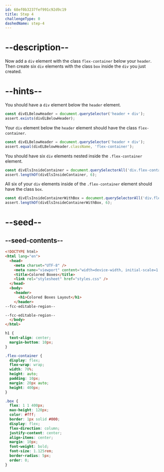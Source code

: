 ```yaml
---
id: 68ef0b3237fef991c92d9c19
title: Step 4
challengeType: 0
dashedName: step-4
---
```


# --description--

Now add a `div` element with the class `flex-container` below your `header`. Then create six `div` elements with the class `box` inside the `div` you just created.

# --hints--

You should have a `div` element below the `header` element.

```js
const divELBelowHeader = document.querySelector('header + div');
assert.exists(divELBelowHeader);
```

Your `div` element below the `header` element should have the class `flex-container`.

```js
const divELBelowHeader = document.querySelector('header + div');
assert.equal(divELBelowHeader.className, 'flex-container');
```

You should have six `div` elements nested inside the `.flex-container` element.

```js
const divElsInsideContainer = document.querySelectorAll('div.flex-container > div');
assert.lengthOf(divElsInsideContainer, 6);
```

All six of your `div` elements inside of the `.flex-container` element should have the class `box`.

```js
const divElsInsideContainerWithBox = document.querySelectorAll('div.flex-container > div.box');
assert.lengthOf(divElsInsideContainerWithBox, 6);
```

# --seed--

## --seed-contents--

```html
<!DOCTYPE html>
<html lang="en">
  <head>
    <meta charset="UTF-8" />
    <meta name="viewport" content="width=device-width, initial-scale=1.0" />
    <title>Colored Boxes</title>
    <link rel="stylesheet" href="styles.css" />
  </head>
  <body>
    <header>
      <h1>Colored Boxes Layout</h1>
    </header>
--fcc-editable-region--

--fcc-editable-region--
  </body>
</html>
```

```css
h1 {
  text-align: center;
  margin-bottom: 10px;
}

.flex-container {
  display: flex;
  flex-wrap: wrap;
  width: 70%;
  height: auto;
  padding: 10px;
  margin: 20px auto;
  height: 400px;
}

.box {
  flex: 1 1 400px;
  max-height: 120px;
  color: #fff;
  border: 1px solid #000;
  display: flex;
  flex-direction: column;
  justify-content: center;
  align-items: center;
  margin: 10px;
  font-weight: bold;
  font-size: 1.125rem;
  border-radius: 5px;
  order: 0;
}
```
